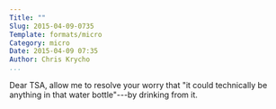 ```yaml
---
Title: ""
Slug: 2015-04-09-0735
Template: formats/micro
Category: micro
Date: 2015-04-09 07:35
Author: Chris Krycho
...
```


Dear TSA, allow me to resolve your worry that "it could technically be anything
in that water bottle"---by drinking from it.
